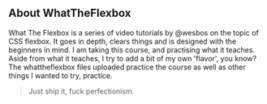 ## About WhatTheFlexbox

What The Flexbox is a series of video tutorials by @wesbos on the topic of CSS flexbox. It goes in depth, clears things and is designed with the beginners in mind. I am taking this course, and practising what it teaches. Aside from what it teaches, I try to add a bit of my own 'flavor', you know? The whattheflexbox files uploaded practice the course as well as other things I wanted to try, practice.

> Just ship it, fuck perfectionism.